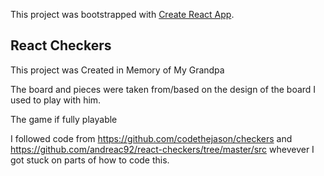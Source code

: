 This project was bootstrapped with [Create React App](https://github.com/facebook/create-react-app).

## React Checkers

This project was Created in Memory of My Grandpa

The board and pieces were taken from/based on the design of the board I used to play with him.

The game if fully playable


I followed code from https://github.com/codethejason/checkers and https://github.com/andreac92/react-checkers/tree/master/src 
whevever I got stuck on parts of how to code this.
